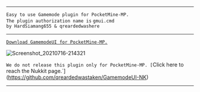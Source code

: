 
---

 `Easy to use Gamemode plugin for PocketMine-MP.`<br />
    `The plugin authorization name is` `gmui.cmd`<br />
      `by HardSiamang655 & qreardedwashere`

---

[`Download GamemodeUI for PocketMine-MP.`](https://www.mediafire.com/file/fmklnx294qo3p3z/GamemodeUI.phar/file)<br />

![Screenshot_20210716-214321](https://user-images.githubusercontent.com/78941156/125997228-92a8705f-fdd2-404d-940d-8fee85488e96.png)

`We do not release this plugin only for PocketMine-MP. [`Click here to reach the Nukkit page.`](https://github.com/qreardedwastaken/GamemodeUI-NK)

---
